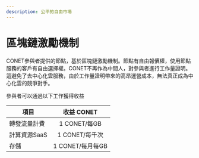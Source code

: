 ```yaml
---
description: 公平的自由市場
---
```


# 區塊鏈激勵機制

CONET參與者提供的節點，基於區塊鏈激勵機制。節點有自由報價權，使用節點服務的客戶有自由選擇權。CONET不再作為中間人，對參與者進行工作量證明。這避免了去中心化雲服務，由於工作量證明帶來的高昂運營成本，無法真正成為中心化雲的競爭對手。

參與者可以通過以下工作獲得收益

| 項目       |    收益 CONET   |
| -------- | :-----------: |
| 轉發流量計費   |  1 CONET/每GB  |
| 計算資源SaaS |  1 CONET/每千次  |
| 存儲       | 1 CONET/每月每GB |
